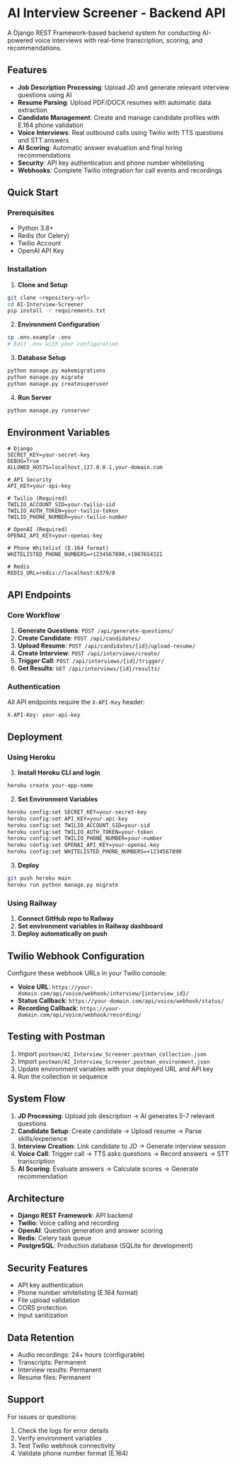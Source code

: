 # AI Interview Screener - Backend API

A Django REST Framework-based backend system for conducting AI-powered voice interviews with real-time transcription, scoring, and recommendations.

## Features

- **Job Description Processing**: Upload JD and generate relevant interview questions using AI
- **Resume Parsing**: Upload PDF/DOCX resumes with automatic data extraction
- **Candidate Management**: Create and manage candidate profiles with E.164 phone validation
- **Voice Interviews**: Real outbound calls using Twilio with TTS questions and STT answers
- **AI Scoring**: Automatic answer evaluation and final hiring recommendations
- **Security**: API key authentication and phone number whitelisting
- **Webhooks**: Complete Twilio integration for call events and recordings

## Quick Start

### Prerequisites

- Python 3.8+
- Redis (for Celery)
- Twilio Account
- OpenAI API Key

### Installation

1. **Clone and Setup**
```bash
git clone <repository-url>
cd AI-Interview-Screener
pip install -r requirements.txt
```

2. **Environment Configuration**
```bash
cp .env.example .env
# Edit .env with your configuration
```

3. **Database Setup**
```bash
python manage.py makemigrations
python manage.py migrate
python manage.py createsuperuser
```

4. **Run Server**
```bash
python manage.py runserver
```

## Environment Variables

```env
# Django
SECRET_KEY=your-secret-key
DEBUG=True
ALLOWED_HOSTS=localhost,127.0.0.1,your-domain.com

# API Security
API_KEY=your-api-key

# Twilio (Required)
TWILIO_ACCOUNT_SID=your-twilio-sid
TWILIO_AUTH_TOKEN=your-twilio-token
TWILIO_PHONE_NUMBER=your-twilio-number

# OpenAI (Required)
OPENAI_API_KEY=your-openai-key

# Phone Whitelist (E.164 format)
WHITELISTED_PHONE_NUMBERS=+1234567890,+1987654321

# Redis
REDIS_URL=redis://localhost:6379/0
```

## API Endpoints

### Core Workflow

1. **Generate Questions**: `POST /api/generate-questions/`
2. **Create Candidate**: `POST /api/candidates/`
3. **Upload Resume**: `POST /api/candidates/{id}/upload-resume/`
4. **Create Interview**: `POST /api/interviews/create/`
5. **Trigger Call**: `POST /api/interviews/{id}/trigger/`
6. **Get Results**: `GET /api/interviews/{id}/results/`

### Authentication

All API endpoints require the `X-API-Key` header:
```
X-API-Key: your-api-key
```

## Deployment

### Using Heroku

1. **Install Heroku CLI and login**
```bash
heroku create your-app-name
```

2. **Set Environment Variables**
```bash
heroku config:set SECRET_KEY=your-secret-key
heroku config:set API_KEY=your-api-key
heroku config:set TWILIO_ACCOUNT_SID=your-sid
heroku config:set TWILIO_AUTH_TOKEN=your-token
heroku config:set TWILIO_PHONE_NUMBER=your-number
heroku config:set OPENAI_API_KEY=your-openai-key
heroku config:set WHITELISTED_PHONE_NUMBERS=+1234567890
```

3. **Deploy**
```bash
git push heroku main
heroku run python manage.py migrate
```

### Using Railway

1. **Connect GitHub repo to Railway**
2. **Set environment variables in Railway dashboard**
3. **Deploy automatically on push**

## Twilio Webhook Configuration

Configure these webhook URLs in your Twilio console:

- **Voice URL**: `https://your-domain.com/api/voice/webhook/interview/{interview_id}/`
- **Status Callback**: `https://your-domain.com/api/voice/webhook/status/`
- **Recording Callback**: `https://your-domain.com/api/voice/webhook/recording/`

## Testing with Postman

1. Import `postman/AI_Interview_Screener.postman_collection.json`
2. Import `postman/AI_Interview_Screener.postman_environment.json`
3. Update environment variables with your deployed URL and API key
4. Run the collection in sequence

## System Flow

1. **JD Processing**: Upload job description → AI generates 5-7 relevant questions
2. **Candidate Setup**: Create candidate → Upload resume → Parse skills/experience
3. **Interview Creation**: Link candidate to JD → Generate interview session
4. **Voice Call**: Trigger call → TTS asks questions → Record answers → STT transcription
5. **AI Scoring**: Evaluate answers → Calculate scores → Generate recommendation

## Architecture

- **Django REST Framework**: API backend
- **Twilio**: Voice calling and recording
- **OpenAI**: Question generation and answer scoring
- **Redis**: Celery task queue
- **PostgreSQL**: Production database (SQLite for development)

## Security Features

- API key authentication
- Phone number whitelisting (E.164 format)
- File upload validation
- CORS protection
- Input sanitization

## Data Retention

- Audio recordings: 24+ hours (configurable)
- Transcripts: Permanent
- Interview results: Permanent
- Resume files: Permanent

## Support

For issues or questions:
1. Check the logs for error details
2. Verify environment variables
3. Test Twilio webhook connectivity
4. Validate phone number format (E.164)

